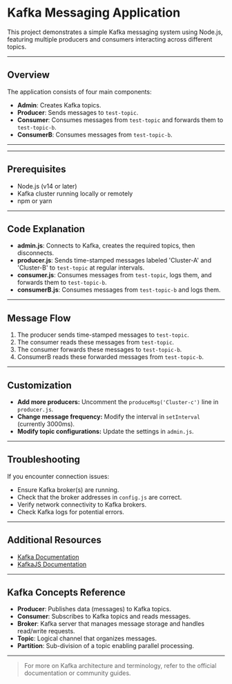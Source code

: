 # Kafka Messaging Application

This project demonstrates a simple Kafka messaging system using Node.js, featuring multiple producers and consumers interacting across different topics.

---

## Overview

The application consists of four main components:

- **Admin**: Creates Kafka topics.
- **Producer**: Sends messages to `test-topic`.
- **Consumer**: Consumes messages from `test-topic` and forwards them to `test-topic-b`.
- **ConsumerB**: Consumes messages from `test-topic-b`.

---


---

## Prerequisites

- Node.js (v14 or later)
- Kafka cluster running locally or remotely
- npm or yarn

---


## Code Explanation

- **admin.js**: Connects to Kafka, creates the required topics, then disconnects.
- **producer.js**: Sends time-stamped messages labeled 'Cluster-A' and 'Cluster-B' to `test-topic` at regular intervals.
- **consumer.js**: Consumes messages from `test-topic`, logs them, and forwards them to `test-topic-b`.
- **consumerB.js**: Consumes messages from `test-topic-b` and logs them.

---

## Message Flow

1. The producer sends time-stamped messages to `test-topic`.
2. The consumer reads these messages from `test-topic`.
3. The consumer forwards these messages to `test-topic-b`.
4. ConsumerB reads these forwarded messages from `test-topic-b`.

---

## Customization

- **Add more producers:** Uncomment the `produceMsg('Cluster-c')` line in `producer.js`.
- **Change message frequency:** Modify the interval in `setInterval` (currently 3000ms).
- **Modify topic configurations:** Update the settings in `admin.js`.

---

## Troubleshooting

If you encounter connection issues:

- Ensure Kafka broker(s) are running.
- Check that the broker addresses in `config.js` are correct.
- Verify network connectivity to Kafka brokers.
- Check Kafka logs for potential errors.

---

## Additional Resources

- [Kafka Documentation](https://kafka.apache.org/documentation/)
- [KafkaJS Documentation](https://kafka.js.org/docs/)

---

## Kafka Concepts Reference

- **Producer**: Publishes data (messages) to Kafka topics.
- **Consumer**: Subscribes to Kafka topics and reads messages.
- **Broker**: Kafka server that manages message storage and handles read/write requests.
- **Topic**: Logical channel that organizes messages.
- **Partition**: Sub-division of a topic enabling parallel processing.

---

> For more on Kafka architecture and terminology, refer to the official documentation or community guides.
